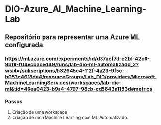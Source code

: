 # DIO-Azure_AI_Machine_Learning-Lab
## Repositório para representar uma Azure ML configurada.
### https://ml.azure.com/experiments/id/d37aef7d-e2bf-42c6-9bf9-f04ecbaced49/runs/lab-dio-ml-automatizado_2?wsid=/subscriptions/b32645e4-112f-4a23-9f5c-b053c4618de4/resourceGroups/Lab_DIO/providers/Microsoft.MachineLearningServices/workspaces/lab-dio-ml&tid=46ea0423-b9a4-4797-98cb-cd5643a1153d#metrics

### Passos
1. Criação de uma workspace
2. Criação de uma Machine Learning com ML Automatizado.
